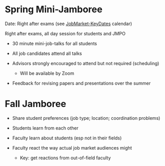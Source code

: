 <div id="jamboree-mini-spring">

</div>

# Spring Mini-Jamboree

Date: Right after exams (see [JobMarket-KeyDates](https://calendar.google.com/calendar/u/0?cid=amh1ZWNvbi5vcmdfYnUyM2xoNXA2a2IwbjMzYmprdWI0am5pa3NAZ3JvdXAuY2FsZW5kYXIuZ29vZ2xlLmNvbQ) calendar)

Right after exams, all day session for students and JMPO

-   30 minute mini-job-talks for all students

-   All job candidates attend all talks

-   Advisors strongly encouraged to attend but not required (scheduling)

    -   Will be available by Zoom

-   Feedback for revising papers and presentations over the summer

<div id="jamboree-maxi-fall">

</div>

# Fall Jamboree

-   Share student preferences (job type; location; coordination problems)

-   Students learn from each other

-   Faculty learn about students (esp not in their fields)

-   Faculty react the way actual job market audiences might

    -   Key: get reactions from out-of-field faculty
